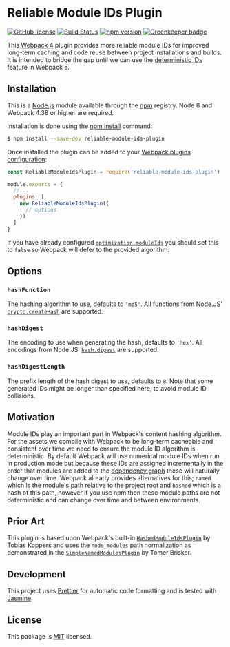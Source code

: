 # Reliable Module IDs Plugin

[![GitHub license](https://img.shields.io/badge/license-MIT-blue.svg)](https://github.com/i-like-robots/reliable-module-ids-plugin/blob/master/LICENSE) [![Build Status](https://travis-ci.org/i-like-robots/reliable-module-ids-plugin.svg?branch=master)](https://travis-ci.org/i-like-robots/reliable-module-ids-plugin) [![npm version](https://img.shields.io/npm/v/reliable-module-ids-plugin.svg?style=flat)](https://www.npmjs.com/package/reliable-module-ids-plugin) [![Greenkeeper badge](https://badges.greenkeeper.io/i-like-robots/reliable-module-ids-plugin.svg)](https://greenkeeper.io/)

This [Webpack 4] plugin provides more reliable module IDs for improved long-term caching and code reuse between project installations and builds. It is intended to bridge the gap until we can use the [deterministic IDs] feature in Webpack 5.

[Webpack 4]: https://webpack.js.org/
[deterministic IDs]: https://github.com/webpack/changelog-v5#deterministic-chunk-and-module-ids


## Installation

This is a [Node.js] module available through the [npm] registry. Node 8 and Webpack 4.38 or higher are required.

Installation is done using the [npm install] command:

```sh
$ npm install --save-dev reliable-module-ids-plugin
```

Once installed the plugin can be added to your [Webpack plugins configuration][plugins]:

```js
const ReliableModuleIdsPlugin = require('reliable-module-ids-plugin')

module.exports = {
  //...
  plugins: [
    new ReliableModuleIdsPlugin({
      // options
    })
  ]
}
```

If you have already configured [`optimization.moduleIds`][optimization] you should set this to `false` so Webpack will defer to the provided algorithm.

[Node.js]: https://nodejs.org/
[npm]: http://npmjs.com/
[npm install]: https://docs.npmjs.com/getting-started/installing-npm-packages-locally
[plugins]: https://webpack.js.org/configuration/plugins/
[optimization]: https://webpack.js.org/configuration/optimization/#optimizationmoduleids


## Options

### `hashFunction`

The hashing algorithm to use, defaults to `'md5'`. All functions from Node.JS' [`crypto.createHash`][createHash] are supported.

### `hashDigest`

The encoding to use when generating the hash, defaults to `'hex'`. All encodings from Node.JS' [`hash.digest`][digest] are supported.

### `hashDigestLength`

The prefix length of the hash digest to use, defaults to `8`. Note that some generated IDs might be longer than specified here, to avoid module ID collisions.

[createHash]: https://nodejs.org/api/crypto.html#crypto_crypto_createhash_algorithm_options
[digest]: https://nodejs.org/api/crypto.html#crypto_hash_digest_encoding


## Motivation

Module IDs play an important part in Webpack's content hashing algorithm. For the assets we compile with Webpack to be long-term cacheable and consistent over time we need to ensure the module ID algorithm is deterministic. By default Webpack will use numerical module IDs when run in production mode but because these IDs are assigned incrementally in the order that modules are added to the [dependency graph](https://webpack.js.org/concepts/dependency-graph/) these will naturally change over time. Webpack already provides alternatives for this; `named` which is the module's path relative to the project root and `hashed` which is a hash of this path, however if you use npm then these module paths are not deterministic and can change over time and between environments.


##  Prior Art

This plugin is based upon Webpack's built-in [`HashedModuleIdsPlugin`][hashed-plugin] by Tobias Koppers and uses the `node_modules` path normalization as demonstrated in the [`SimpleNamedModulesPlugin`][simple-plugin] by Tomer Brisker.

[hashed-plugin]: https://webpack.js.org/plugins/hashed-module-ids-plugin/
[simple-plugin]: https://github.com/tbrisker/simple-named-modules-plugin-webpack


## Development

This project uses [Prettier] for automatic code formatting and is tested with [Jasmine].

[Prettier]: https://prettier.io/
[Jasmine]: http://jasmine.github.io/


## License

This package is [MIT] licensed.

[MIT]: https://opensource.org/licenses/MIT
